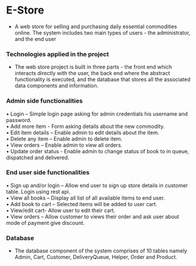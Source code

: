 # E-Store
* A web store for selling and purchasing daily essential commodities online. The system includes two main types of users - the administrator, and the end user

### Technologies applied in the project
* The web store project is built in three parts - the front end which interacts directly with the user, the back end where the abstract functionality is executed, and the database that stores all the associated data components and information.

### Admin side functionalities
•	Login – Simple login page asking for admin credentials his username and password. </br>
•	Add more item  - Form asking details about the new commodity. </br>
•	Edit item details – Enable admin to edit details about the item.</br>
•	Delete any item – Enable admin to delete item.</br>
•	View orders – Enable admin to view all orders.</br>
•	Update order status - Enable admin to change status of book to in queue, dispatched and delivered.</br>

### End user side functionalities
•	Sign up and/or login – Allow end user to sign up store details in customer table. Login using rest api.</br>
•	View all books – Display all list of all available items to end user.</br>
•	Add book to cart – Selected items will be added to user cart.</br>
•	View/edit cart- Allow user to edit their cart. </br>
•	View orders – Allow customer to views their order and ask user about mode of payment give discount.</br>

### Database

* The database component of the system comprises of 10 tables namely Admin, Cart, Customer, DeliveryQueue, Helper, Order and Product.





